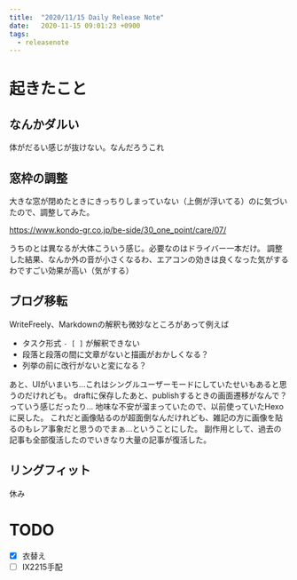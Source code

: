 ```yaml
---
title:  "2020/11/15 Daily Release Note"
date:   2020-11-15 09:01:23 +0900
tags:
  - releasenote
---
```

# 起きたこと

## なんかダルい

体がだるい感じが抜けない。なんだろうこれ

## 窓枠の調整

大きな窓が閉めたときにきっちりしまっていない（上側が浮いてる）のに気づいたので、調整してみた。

https://www.kondo-gr.co.jp/be-side/30_one_point/care/07/

うちのとは異なるが大体こういう感じ。必要なのはドライバー一本だけ。
調整した結果、なんか外の音が小さくなるわ、エアコンの効きは良くなった気がするわですごい効果が高い（気がする）

## ブログ移転

WriteFreely、Markdownの解釈も微妙なところがあって例えば

* タスク形式 `- [ ]` が解釈できない
* 段落と段落の間に文章がないと描画がおかしくなる？
* 列挙の前に改行がないと変になる？

あと、UIがいまいち…これはシングルユーザーモードにしていたせいもあると思うのだけれども。
draftに保存したあと、publishするときの画面遷移がなんで？っていう感じだったり…
地味な不安が溜まっていたので、以前使っていたHexoに戻した。
これだと画像貼るのが超面倒なんだけれども、雑記の方に画像を貼るのもレア事象だと思うのでまぁ…ということにした。
副作用として、過去の記事も全部復活したのでいきなり大量の記事が復活した。

## リングフィット

休み

# TODO 

- [x] 衣替え
- [ ] IX2215手配